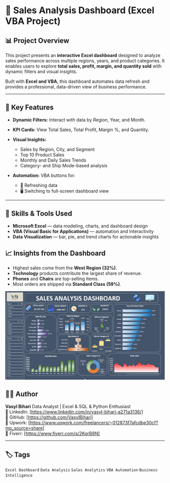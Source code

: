 # 🧾 Sales Analysis Dashboard (Excel VBA Project)

## 📊 Project Overview

This project presents an **interactive Excel dashboard** designed to analyze sales performance across multiple regions, years, and product categories.
It enables users to explore **total sales, profit, margin, and quantity sold** with dynamic filters and visual insights.

Built with **Excel and VBA**, this dashboard automates data refresh and provides a professional, data-driven view of business performance.

---

## 🚀 Key Features

* **Dynamic Filters:** Interact with data by Region, Year, and Month.
* **KPI Cards:** View Total Sales, Total Profit, Margin %, and Quantity.
* **Visual Insights:**

  * Sales by Region, City, and Segment
  * Top 10 Product Sales
  * Monthly and Daily Sales Trends
  * Category- and Ship Mode-based analysis
* **Automation:** VBA buttons for:

  * 🔄 Refreshing data
  * 🖥️ Switching to full-screen dashboard view

---

## 🧠 Skills & Tools Used

* **Microsoft Excel** — data modeling, charts, and dashboard design
* **VBA (Visual Basic for Applications)** — automation and interactivity
* **Data Visualization** — bar, pie, and trend charts for actionable insights


## 📈 Insights from the Dashboard

* Highest sales come from the **West Region (32%)**.
* **Technology** products contribute the largest share of revenue.
* **Phones** and **Chairs** are top-selling items.
* Most orders are shipped via **Standard Class (59%)**.

![file](https://github.com/VasylBihari/Excel-Training-and-Learning/blob/main/Sales_Analysis/dashboard.png)

## 🧑‍💻 Author

**Vasyl Bihari**
Data Analyst | Excel & SQL & Python Enthusiast  
📧 LinkedIn: [https://www.linkedin.com/in/vasyl-bihari-a271a3136/]  
💼 GitHub: [https://github.com/VasylBihari]   
💼 Upwork: [https://www.upwork.com/freelancers/~012873f7afcdbe30cf?mp_source=share]  
🎯 Fiverr: [https://www.fiverr.com/s/2KqrB8N]

---

## 🏷️ Tags
`Excel Dashboard` `Data Analysis` `Sales Analytics` `VBA Automation` `Business Intelligence`

